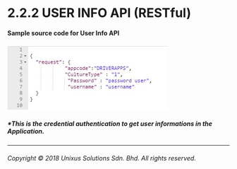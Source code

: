 # 2.2.2 USER INFO API \(RESTful\)

#### Sample source code for User Info API

![](/assets/userinfojson.JPG)

##### \*This is the credential authentication to get user informations in the Application.

---

###### Copyright © 2018 Unixus Solutions Sdn. Bhd. All rights reserved.



